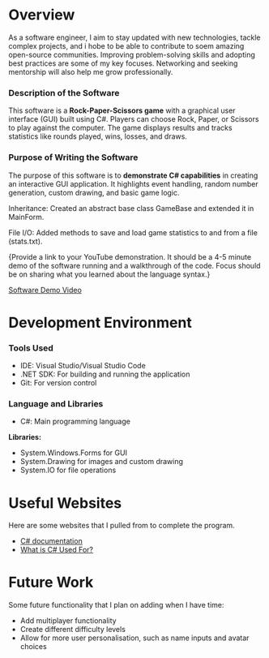 # Overview

As a software engineer, I aim to stay updated with new technologies, tackle complex projects, and i hobe to be able to contribute to soem amazing open-source communities. Improving problem-solving skills and adopting best practices are some of my key focuses. Networking and seeking mentorship will also help me grow professionally.
### Description of the Software

This software is a **Rock-Paper-Scissors game** with a graphical user interface (GUI) built using C#. Players can choose Rock, Paper, or Scissors to play against the computer. The game displays results and tracks statistics like rounds played, wins, losses, and draws.

### Purpose of Writing the Software

The purpose of this software is to **demonstrate C# capabilities** in creating an interactive GUI application. It highlights event handling, random number generation, custom drawing, and basic game logic.

Inheritance: Created an abstract base class GameBase and extended it in MainForm.

File I/O: Added methods to save and load game statistics to and from a file (stats.txt).

{Provide a link to your YouTube demonstration. It should be a 4-5 minute demo of the software running and a walkthrough of the code. Focus should be on sharing what you learned about the language syntax.}

[Software Demo Video](http://youtube.link.goes.here)

# Development Environment

### Tools Used

- IDE: Visual Studio/Visual Studio Code
- .NET SDK: For building and running the application
- Git: For version control

### Language and Libraries
- C#: Main programming language

 **Libraries:**
- System.Windows.Forms for GUI
- System.Drawing for images and custom drawing
- System.IO for file operations

# Useful Websites

Here are some websites that I pulled from to complete the program.

- [C# documentation](https://learn.microsoft.com/en-us/dotnet/csharp/tour-of-csharp/)
- [What is C# Used For?](https://www.pluralsight.com/resources/blog/software-development/everything-you-need-to-know-about-c-#:~:text=What%20is%20C%23%20used%20for,Lots%20and%20lots%20of%20games.)

# Future Work
Some future functionality that I plan on adding when I have time:

- Add multiplayer functionality
- Create different difficulty levels
- Allow for more user personalisation, such as name inputs and avatar choices